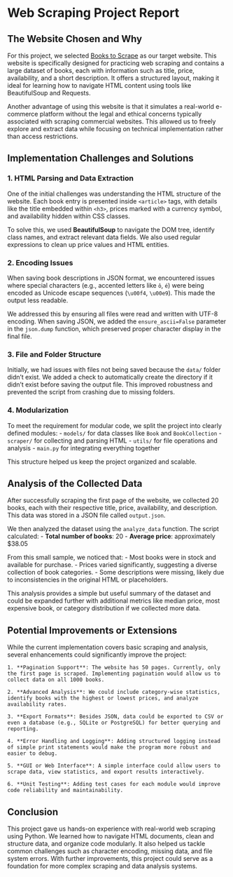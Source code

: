 
# Web Scraping Project Report

## The Website Chosen and Why

For this project, we selected [Books to Scrape](http://books.toscrape.com/) as our target website. This website is specifically designed for practicing web scraping and contains a large dataset of books, each with information such as title, price, availability, and a short description. It offers a structured layout, making it ideal for learning how to navigate HTML content using tools like BeautifulSoup and Requests.

Another advantage of using this website is that it simulates a real-world e-commerce platform without the legal and ethical concerns typically associated with scraping commercial websites. This allowed us to freely explore and extract data while focusing on technical implementation rather than access restrictions.

## Implementation Challenges and Solutions

### 1. HTML Parsing and Data Extraction
One of the initial challenges was understanding the HTML structure of the website. Each book entry is presented inside `<article>` tags, with details like the title embedded within `<h3>`, prices marked with a currency symbol, and availability hidden within CSS classes.

To solve this, we used **BeautifulSoup** to navigate the DOM tree, identify class names, and extract relevant data fields. We also used regular expressions to clean up price values and HTML entities.

### 2. Encoding Issues
When saving book descriptions in JSON format, we encountered issues where special characters (e.g., accented letters like `ô`, `é`) were being encoded as Unicode escape sequences (`\u00f4`, `\u00e9`). This made the output less readable.

We addressed this by ensuring all files were read and written with UTF-8 encoding. When saving JSON, we added the `ensure_ascii=False` parameter in the `json.dump` function, which preserved proper character display in the final file.

### 3. File and Folder Structure
Initially, we had issues with files not being saved because the `data/` folder didn’t exist. We added a check to automatically create the directory if it didn’t exist before saving the output file. This improved robustness and prevented the script from crashing due to missing folders.

### 4. Modularization
To meet the requirement for modular code, we split the project into clearly defined modules:
    - `models/` for data classes like `Book` and `BookCollection`
    - `scraper/` for collecting and parsing HTML
    - `utils/` for file operations and analysis
    - `main.py` for integrating everything together

This structure helped us keep the project organized and scalable.

## Analysis of the Collected Data

After successfully scraping the first page of the website, we collected 20 books, each with their respective title, price, availability, and description. This data was stored in a JSON file called `output.json`.

We then analyzed the dataset using the `analyze_data` function. The script calculated:
    - **Total number of books**: 20
    - **Average price**: approximately $38.05

From this small sample, we noticed that:
    - Most books were in stock and available for purchase.
    - Prices varied significantly, suggesting a diverse collection of book categories.
    - Some descriptions were missing, likely due to inconsistencies in the original HTML or placeholders.

This analysis provides a simple but useful summary of the dataset and could be expanded further with additional metrics like median price, most expensive book, or category distribution if we collected more data.

## Potential Improvements or Extensions

While the current implementation covers basic scraping and analysis, several enhancements could significantly improve the project:

    1. **Pagination Support**: The website has 50 pages. Currently, only the first page is scraped. Implementing pagination would allow us to collect data on all 1000 books.

    2. **Advanced Analysis**: We could include category-wise statistics, identify books with the highest or lowest prices, and analyze availability rates.

    3. **Export Formats**: Besides JSON, data could be exported to CSV or even a database (e.g., SQLite or PostgreSQL) for better querying and reporting.

    4. **Error Handling and Logging**: Adding structured logging instead of simple print statements would make the program more robust and easier to debug.

    5. **GUI or Web Interface**: A simple interface could allow users to scrape data, view statistics, and export results interactively.

    6. **Unit Testing**: Adding test cases for each module would improve code reliability and maintainability.

## Conclusion

This project gave us hands-on experience with real-world web scraping using Python. We learned how to navigate HTML documents, clean and structure data, and organize code modularly. It also helped us tackle common challenges such as character encoding, missing data, and file system errors. With further improvements, this project could serve as a foundation for more complex scraping and data analysis systems.
